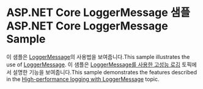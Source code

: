 # <a name="aspnet-core-loggermessage-sample"></a><span data-ttu-id="cadd0-101">ASP.NET Core LoggerMessage 샘플</span><span class="sxs-lookup"><span data-stu-id="cadd0-101">ASP.NET Core LoggerMessage Sample</span></span>

<span data-ttu-id="cadd0-102">이 샘플은 [LoggerMessage](https://docs.microsoft.com/dotnet/api/microsoft.extensions.logging.loggermessage)의 사용법을 보여줍니다.</span><span class="sxs-lookup"><span data-stu-id="cadd0-102">This sample illustrates the use of [LoggerMessage](https://docs.microsoft.com/dotnet/api/microsoft.extensions.logging.loggermessage).</span></span> <span data-ttu-id="cadd0-103">이 샘플은 [LoggerMessage를 사용한 고성능 로깅](https://docs.microsoft.com/aspnet/core/fundamentals/logging/loggermessage) 토픽에서 설명한 기능을 보여줍니다.</span><span class="sxs-lookup"><span data-stu-id="cadd0-103">This sample demonstrates the features described in the [High-performance logging with LoggerMessage](https://docs.microsoft.com/aspnet/core/fundamentals/logging/loggermessage) topic.</span></span>
